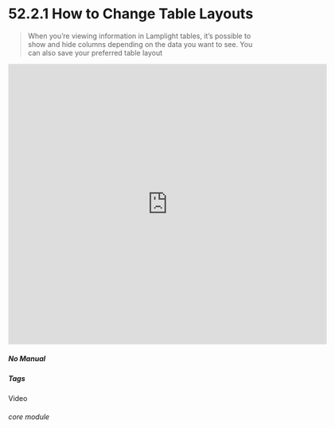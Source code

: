 # 52.2.1 How to Change Table Layouts

> When you’re viewing information in Lamplight tables, it’s possible to show and hide columns depending on the data you want to see. You can also save your preferred table layout

<iframe title="How to Change Table Layouts" width="640" height="564" src="https://player.vimeo.com/video/279244828" data-video-display="home" frameborder="0" allowFullScreen mozallowfullscreen webkitAllowFullScreen></iframe>


##### No Manual

##### Tags
Video

###### core module
